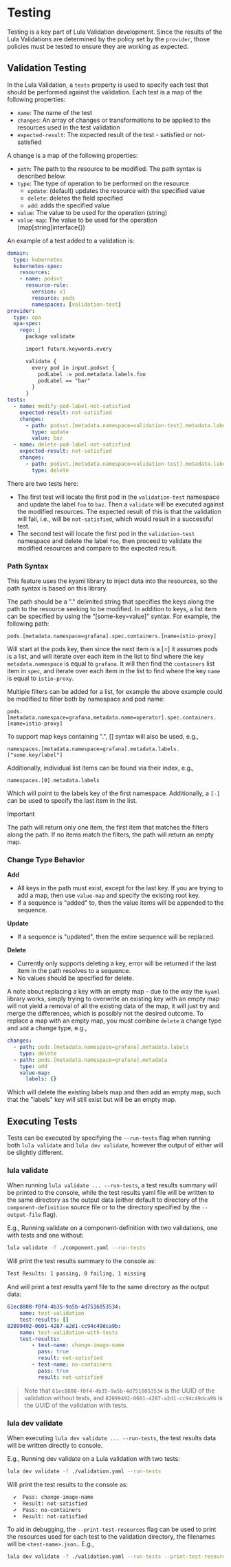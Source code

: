 # Testing

Testing is a key part of Lula Validation development. Since the results of the Lula Validations are determined by the policy set by the `provider`, those policies must be tested to ensure they are working as expected.

## Validation Testing

In the Lula Validation, a `tests` property is used to specify each test that should be performed against the validation. Each test is a map of the following properties:

- `name`: The name of the test
- `changes`: An array of changes or transformations to be applied to the resources used in the test validation
- `expected-result`: The expected result of the test - satisfied or not-satisfied

A change is a map of the following properties:

- `path`: The path to the resource to be modified. The path syntax is described below.
- `type`: The type of operation to be performed on the resource
    - `update`: (default) updates the resource with the specified value
    - `delete`: deletes the field specified
    - `add`: adds the specified value
- `value`: The value to be used for the operation (string)
- `value-map`: The value to be used for the operation (map[string]interface{})

An example of a test added to a validation is:

```yaml
domain:
  type: kubernetes
  kubernetes-spec:
    resources:
    - name: podsvt
      resource-rule:
        version: v1
        resource: pods
        namespaces: [validation-test]
provider:
  type: opa
  opa-spec:
    rego: |
      package validate

      import future.keywords.every

      validate {
        every pod in input.podsvt {
          podLabel := pod.metadata.labels.foo
          podLabel == "bar"
        }
      }
tests:
  - name: modify-pod-label-not-satisfied
    expected-result: not-satisfied
    changes:
      - path: podsvt.[metadata.namespace=validation-test].metadata.labels.foo
        type: update
        value: baz
  - name: delete-pod-label-not-satisfied
    expected-result: not-satisfied
    changes:
      - path: podsvt.[metadata.namespace=validation-test].metadata.labels.foo
        type: delete
```

There are two tests here:
* The first test will locate the first pod in the `validation-test` namespace and update the label `foo` to `baz`. Then a `validate` will be executed against the modified resources. The expected result of this is that the validation will fail, i.e., will be `not-satisfied`, which would result in a successful test.
* The second test will locate the first pod in the `validation-test` namespace and delete the label `foo`, then proceed to validate the modified resources and compare to the expected result.

### Path Syntax

This feature uses the kyaml library to inject data into the resources, so the path syntax is based on this library. 

The path should be a "." delimited string that specifies the keys along the path to the resource seeking to be modified. In addition to keys, a list item can be specified by using the “[some-key=value]” syntax. For example, the following path:

```
pods.[metadata.namespace=grafana].spec.containers.[name=istio-proxy]
```

Will start at the pods key, then since the next item is a [*=*] it assumes pods is a list, and will iterate over each item in the list to find where the key `metadata.namespace` is equal to `grafana`. It will then find the `containers` list item in `spec`, and iterate over each item in the list to find where the key `name` is equal to `istio-proxy`.

Multiple filters can be added for a list, for example the above example could be modified to filter both by namespace and pod name:

```
pods.[metadata.namespace=grafana,metadata.name=operator].spec.containers.[name=istio-proxy]
```

To support map keys containing ".", [] syntax will also be used, e.g.,

```
namespaces.[metadata.namespace=grafana].metadata.labels.["some.key/label"]
```

Additionally, individual list items can be found via their index, e.g.,

```
namespaces.[0].metadata.labels
```

Which will point to the labels key of the first namespace. Additionally, a `[-]` can be used to specify the last item in the list.

>[!IMPORTANT]
> The path will return only one item, the first item that matches the filters along the path. If no items match the filters, the path will return an empty map.

### Change Type Behavior

**Add**
* All keys in the path must exist, except for the last key. If you are trying to add a map, then use `value-map` and specify the existing root key.
* If a sequence is "added" to, then the value items will be appended to the sequence.

**Update**
* If a sequence is "updated", then the entire sequence will be replaced.

**Delete**
* Currently only supports deleting a key, error will be returned if the last item in the path resolves to a sequence.
* No values should be specified for delete.

A note about replacing a key with an empty map - due to the way the `kyaml` library works, simply trying to overwrite an existing key with an empty map will not yield a removal of all the existing data of the map, it will just try and merge the differences, which is possibly not the desired outcome. To replace a map with an empty map, you must combine `delete` a change type and `add` a change type, e.g.,

```yaml
changes:
  - path: pods.[metadata.namespace=grafana].metadata.labels
    type: delete
  - path: pods.[metadata.namespace=grafana].metadata
    type: add
    value-map: 
      labels: {}
```

Which will delete the existing labels map and then add an empty map, such that the "labels" key will still exist but will be an empty map.

## Executing Tests

Tests can be executed by specifying the `--run-tests` flag when running both `lula validate` and `lula dev validate`, however the output of either will be slightly different.

### lula validate
When running `lula validate ... --run-tests`, a test results summary will be printed to the console, while the test results yaml file will be written to the same directory as the output data (either default to directory of the `component-definition` source file or to the directory specified by the `--output-file` flag).

E.g., Running validate on a component-definition with two validations, one with tests and one without:
```sh
lula validate -f ./component.yaml --run-tests
```

Will print the test results summary to the console as:
```sh
Test Results: 1 passing, 0 failing, 1 missing
```

And will print a test results yaml file to the same directory as the output data:
```yaml
61ec8808-f0f4-4b35-9a5b-4d7516053534:
    name: test-validation
    test-results: []
82099492-0601-4287-a2d1-cc94c49dca9b:
    name: test-validation-with-tests
    test-results:
        - test-name: change-image-name
          pass: true
          result: not-satisfied
        - test-name: no-containers
          pass: true
          result: not-satisfied
```
> Note that `61ec8808-f0f4-4b35-9a5b-4d7516053534` is the UUID of the validation without tests, and `82099492-0601-4287-a2d1-cc94c49dca9b` is the UUID of the validation with tests.

### lula dev validate
When executing `lula dev validate ... --run-tests`, the test results data will be written directly to console.

E.g., Running dev validate on a Lula validation with two tests:
```sh
lula dev validate -f ./validation.yaml --run-tests
```

Will print the test results to the console as:
```sh
  ✔  Pass: change-image-name
  •  Result: not-satisfied
  ✔  Pass: no-containers
  •  Result: not-satisfied
```

To aid in debugging, the `--print-test-resources` flag can be used to print the resources used for each test to the validation directory, the filenames will be `<test-name>.json`.. E.g.,

```sh
lula dev validate -f ./validation.yaml --run-tests --print-test-resources
```
